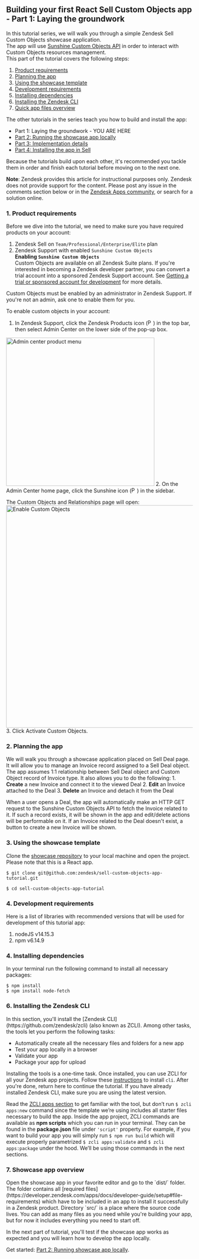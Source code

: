   
## Building your first React Sell Custom Objects app - Part 1: Laying the groundwork    
 In this tutorial series, we will walk you through a simple Zendesk Sell Custom Objects showcase application.  
The app will use [Sunshine Custom Objects API](https://developer.zendesk.com/rest_api/docs/sunshine/custom_objects_api) in order to interact with Custom Objects resources management.  
This part of the tutorial covers the following steps:    
    
1. [Product requirements](#product-requirements)
2. [Planning the app](#planning-the-app)
3. [Using the showcase template](#using-the-showcase-template)
4. [Development requirements](#development-requirements)
5. [Installing dependencies](#installing-dependencies)
6. [Installing the Zendesk CLI](#installing-zcli)
7. [Quick app files overview](#app-files-overview)    
    
The other tutorials in the series teach you how to build and install the app:    
- Part 1: Laying the groundwork - YOU ARE HERE
- [Part 2: Running the showcase app locally](https://develop.zendesk.com/hc/en-us/articles/...) 
- [Part 3: Implementation details](...)
- [Part 4: Installing the app in Sell](...) 
    
Because the tutorials build upon each other, it's recommended you tackle them in order and finish each tutorial before moving on to the next one.    
        
**Note**: Zendesk provides this article for instructional purposes only. Zendesk does not provide support for the content. Please post any issue in the comments section below or in the [Zendesk Apps community](https://develop.zendesk.com/hc/en-us/community/topics/...), or search for a solution online.    
    
<h3 id="product-requirements">1. Product requirements</h3>    
 Before we dive into the tutorial, we need to make sure you have required products on your account:    
    
1. Zendesk Sell on `Team/Professional/Enterprise/Elite` plan    
2. Zendesk Support with enabled `Sunshine Custom Objects`    
 ****Enabling `Sunshine Custom Objects`****    
 Custom Objects are available on all Zendesk Suite plans. If you're interested in becoming a Zendesk developer partner, you can convert a trial account into a sponsored Zendesk Support account. See [Getting a trial or sponsored account for development](https://develop.zendesk.com/hc/en-us/articles/360000036968) for more details.    
    
Custom Objects must be enabled by an administrator in Zendesk Support. If you're not an admin, ask one to enable them for you.    
    
To enable custom objects in your account:    
1. In Zendesk Support, click the Zendesk Products icon (<img src="https://zen-marketing-documentation.s3.amazonaws.com/docs/en/admin_center_product_icon.png" alt="Person card location" width="15"/>) in the top bar, then select Admin Center on the lower side of the pop-up box.  
<img src="https://zen-marketing-documentation.s3.amazonaws.com/docs/en/admin_center_product_menu.png" alt="Admin center product menu" width="400"/>
2. On the Admin Center home page, click the Sunshine icon (<img src="https://zen-marketing-documentation.s3.amazonaws.com/docs/en/admin_center_sunshine_icon.png" alt="Person card location" width="15"/>) in the sidebar.

The Custom Objects and Relationships page will open:  
<img src="https://zen-marketing-documentation.s3.amazonaws.com/docs/en/custom_obj_ui.png" alt="Enable Custom Objects" width="600"/> 
3. Click Activate Custom Objects.    
    
<h3 id="planning-the-app">2. Planning the app</h3>    
 We will walk you through a showcase application placed on Sell Deal page. It will allow you to manage an Invoice record assigned to a Sell Deal object.   
The app assumes 1:1 relationship between Sell Deal object and Custom Object record of Invoice type. It also allows you to do the following:     
1. <b>Create</b> a new Invoice and connect it to the viewed Deal    
2. <b>Edit</b> an Invoice attached to the Deal    
3. <b>Delete</b> an Invoice and detach it from the Deal    
    
When a user opens a Deal, the app will automatically make an HTTP GET request to the Sunshine Custom Objects API to fetch the Invoice related to it. If such a record exists, it will be shown in the app and edit/delete actions will be performable on it. If an Invoice related to the Deal doesn't exist, a button to create a new Invoice will be shown.    
    
<h3 id="using-the-showcase-template">3. Using the showcase template</h3>
    
 Clone the [showcase repository](https://github.com/zendesk/sell-custom-objects-app-tutorial) to your local machine and open the project.
 Please note that this is a React app.    
    
```    
$ git clone git@github.com:zendesk/sell-custom-objects-app-tutorial.git    
    
$ cd sell-custom-objects-app-tutorial     
```    
    
<h3 id="development-requirements">4. Development requirements</h3>    
 Here is a list of libraries with recommended versions that will be used for development of this tutorial app:    
    
1. nodeJS v14.15.3    
2. npm v6.14.9    
    
    
<h3 id="installing-dependencies">4. Installing dependencies</h3>    
 In your terminal run the following command to install all necessary packages:    
    
```    
$ npm install
$ npm install node-fetch
```    
    
<h3 id="installing-zcli">6. Installing the Zendesk CLI</h3>    
 In this section, you'll install the [Zendesk CLI](https://github.com/zendesk/zcli) (also known as ZCLI). Among other tasks, the tools let you perform the following tasks:    
    
- Automatically create all the necessary files and folders for a new app    
- Test your app locally in a browser    
- Validate your app    
- Package your app for upload    
    
Installing the tools is a one-time task. Once installed, you can use ZCLI for all your Zendesk app projects. Follow these [instructions](https://developer.zendesk.com/apps/docs/developer-guide/zcli#installing-and-updating-zcli) to install `cli`. After you're done, return here to continue the tutorial. If you have already installed Zendesk CLI, make sure you are using the latest version.    
    
Read the [ZCLI apps section](https://github.com/zendesk/zcli/blob/master/docs/apps.md) to get familiar with the tool, but don’t run `$ zcli apps:new` command since the template we’re using includes all starter files necessary to build the app. Inside the app project, ZCLI commands are available as **npm scripts** which you can run in your terminal. They can be found in the **package.json** file under `'script'` property. For example, if you want to build your app you will simply run `$ npm run build` which will execute properly parametrized `$ zcli apps:validate` and `$ zcli apps:package` under the hood. We’ll be using those commands in the next sections.    
    
<h3 id="app-files-overview">7. Showcase app overview</h3>    
 Open the showcase app in your favorite editor and go to the `dist/` folder. The folder contains all [required files](https://developer.zendesk.com/apps/docs/developer-guide/setup#file-requirements) which have to be included in an app to install it successfully in a Zendesk product. Directory `src/` is a place where the source code lives. You can add as many files as you need while you're building your app, but for now it includes everything you need to start off.    
    
In the next part of tutorial, you'll test if the showcase app works as expected and you will learn how to develop the app locally.

Get started: [Part 2: Running showcase app locally](https://develop.zendesk.com/hc/en-us/articles/...).
